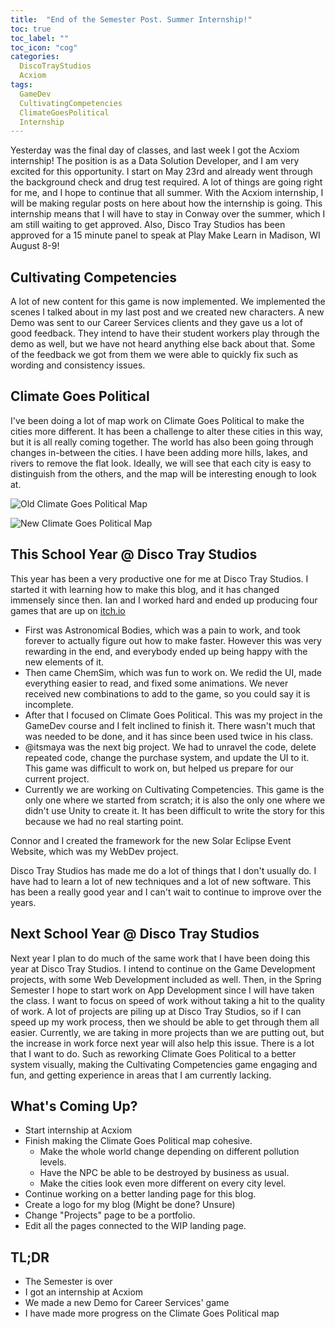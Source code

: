 ```yaml
---
title:  "End of the Semester Post. Summer Internship!"
toc: true
toc_label: ""
toc_icon: "cog"
categories:
  DiscoTrayStudios
  Acxiom
tags:
  GameDev
  CultivatingCompetencies
  ClimateGoesPolitical
  Internship
---
```


Yesterday was the final day of classes, and last week I got the Acxiom internship!
The position is as a Data Solution Developer, and I am very excited for this opportunity.
I start on May 23rd and already went through the background check and drug test required.
A lot of things are going right for me, and I hope to continue that all summer.
With the Acxiom internship, I will be making regular posts on here about how the internship is going.
This internship means that I will have to stay in Conway over the summer,
which I am still waiting to get approved.
Also, Disco Tray Studios has been approved for a 15 minute panel to speak at Play Make Learn in Madison, WI August 8-9!

## Cultivating Competencies

A lot of new content for this game is now implemented.
We implemented the scenes I talked about in my last post and we created new characters.
A new Demo was sent to our Career Services clients and they gave us a lot of good feedback.
They intend to have their student workers play through the demo as well,
but we have not heard anything else back about that.
Some of the feedback we got from them we were able to quickly fix
such as wording and consistency issues.

## Climate Goes Political

I've been doing a lot of map work on Climate Goes Political to make the cities more different.
It has been a challenge to alter these cities in this way, but it is all really coming together.
The world has also been going through changes in-between the cities.
I have been adding more hills, lakes, and rivers to remove the flat look.
Ideally, we will see that each city is easy to distinguish from the others,
and the map will be interesting enough to look at.

![Old Climate Goes Political Map](/blog/assets/img/dts/gamedev/cgp_world0.png)

![New Climate Goes Political Map](/blog/assets/img/dts/gamedev/cgp_world3.png)

## This School Year @ Disco Tray Studios

This year has been a very productive one for me at Disco Tray Studios.
I started it with learning how to make this blog, and it has changed immensely since then.
Ian and I worked hard and ended up producing four games that are up on [itch.io](https://discotraystudios.itch.io/)

- First was Astronomical Bodies, which was a pain to work, and took forever to actually figure out how to make faster.
However this was very rewarding in the end, and everybody ended up being happy with the new elements of it.
- Then came ChemSim, which was fun to work on. We redid the UI, made everything easier to read, and fixed some animations.
We never received new combinations to add to the game, so you could say it is incomplete.
- After that I focused on Climate Goes Political. This was my project in the GameDev course and I felt inclined to finish it.
There wasn't much that was needed to be done, and it has since been used twice in his class.
- @itsmaya was the next big project. We had to unravel the code, delete repeated code, change the purchase system,
and update the UI to it. This game was difficult to work on, but helped us prepare for our current project.
- Currently we are working on Cultivating Competencies. This game is the only one where we started from scratch;
it is also the only one where we didn't use Unity to create it. It has been difficult to write the story for this
because we had no real starting point.

Connor and I created the framework for the new Solar Eclipse Event Website, which was my WebDev project.

Disco Tray Studios has made me do a lot of things that I don't usually do. I have had to learn a lot of new techniques
and a lot of new software. This has been a really good year and I can't wait to continue to improve over the years.

## Next School Year @ Disco Tray Studios

Next year I plan to do much of the same work that I have been doing this year at Disco Tray Studios.
I intend to continue on the Game Development projects, with some Web Development included as well.
Then, in the Spring Semester I hope to start work on App Development since I will have taken the class.
I want to focus on speed of work without taking a hit to the quality of work.
A lot of projects are piling up at Disco Tray Studios, so if I can speed up my work process,
then we should be able to get through them all easier.
Currently, we are taking in more projects than we are putting out,
but the increase in work force next year will also help this issue.
There is a lot that I want to do. Such as reworking Climate Goes Political to a better system visually,
making the Cultivating Competencies game engaging and fun,
and getting experience in areas that I am currently lacking.

## What's Coming Up?

- Start internship at Acxiom
- Finish making the Climate Goes Political map cohesive.
  - Make the whole world change depending on different pollution levels.
  - Have the NPC be able to be destroyed by business as usual.
  - Make the cities look even more different on every city level.
- Continue working on a better landing page for this blog.
- Create a logo for my blog (Might be done? Unsure)
- Change "Projects" page to be a portfolio.
- Edit all the pages connected to the WIP landing page.

## TL;DR

- The Semester is over
- I got an internship at Acxiom
- We made a new Demo for Career Services' game
- I have made more progress on the Climate Goes Political map
